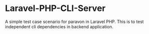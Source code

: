 # Laravel-PHP-CLI-Server
A simple test case scenario for paravon in Laravel PHP. This is to test independent cli dependencies in backend application.
